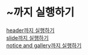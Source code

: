 # ~까지 실행하기
[header까지 실행하기](https://upbeat-ramanujan-60062f.netlify.app/)  
[slide까지 실행하기](https://zen-pike-35f319.netlify.app/)  
[notice and gallery까지 실행하기](https://musing-goldstine-df6a9c.netlify.app/)
